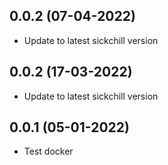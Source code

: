 ## 0.0.2 (07-04-2022)

- Update to latest sickchill version

## 0.0.2 (17-03-2022)

- Update to latest sickchill version

## 0.0.1 (05-01-2022)

- Test docker
